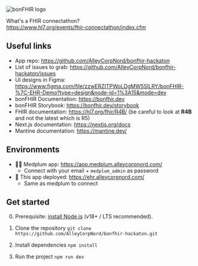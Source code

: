 ![bonFHIR logo](https://bonfhir.dev/img/bonfhir_logo.svg)

What's a FHIR connectathon?  
https://www.hl7.org/events/fhir-connectathon/index.cfm

## Useful links

- App repo: https://github.com/AlleyCorpNord/bonfhir-hackaton
- List of issues to grab: https://github.com/AlleyCorpNord/bonfhir-hackaton/issues
- UI designs in Figma: https://www.figma.com/file/zzwERZITPWoLDgMW5SlLRY/bonFHIR-%7C-EHR-Demo?type=design&node-id=1%3A15&mode=dev
- bonFHIR Documentation: https://bonfhir.dev
- bonFHIR Storybook: https://bonfhir.dev/storybook
- FHIR documentation: https://hl7.org/fhir/R4B/ (be careful to look at **R4B** and not the latest which is R5)
- Next.js documentation: https://nextjs.org/docs
- Mantine documentation: https://mantine.dev/

## Environments

- 👩‍⚕️ Medplum app: https://app.medplum.alleycorpnord.com/
  - Connect with your email + `medplum_admin` as password
- 🚀 This app deployed: https://ehr.alleycorpnord.com/
  - Same as medplum to connect

## Get started

0. Prerequisite: [install Node.js](https://nodejs.org/en/download) (v18+ / LTS recommended).

1. Clone the repository
   `git clone https://github.com/AlleyCorpNord/bonfhir-hackaton.git`

2. Install dependencies
   `npm install`

3. Run the project
   `npm run dev`
